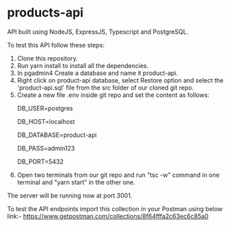 # products-api

API built using NodeJS, ExpressJS, Typescript and PostgreSQL.

To test this API follow these steps:

1. Clone this repository.
2. Run yarn install to install all the dependencies.
3. In pgadmin4 Create a database and name it product-api.
4. Right click on product-api database, select Restore option and select the 'product-api.sql' file from the src folder of our cloned git repo.
5. Create a new file .env inside git repo and set the content as follows:
    <p>DB_USER=postgres </p> 
     <p>DB_HOST=localhost </p> 
     <p>DB_DATABASE=product-api </p> 
     <p>DB_PASS=admin123 </p>
     <p>DB_PORT=5432 </p>
6. Open two terminals from our git repo and run "tsc -w" command in one terminal and "yarn start" in the other one.

The server will be running now at port 3001.

To test the API endpoints import this collection in your Postman using below link:-
https://www.getpostman.com/collections/8f64fffa2c63ec6c85a0
